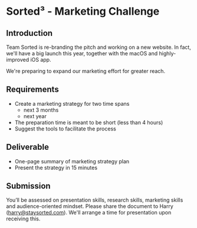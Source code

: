# Sorted³ - Marketing Challenge

## Introduction

Team Sorted is re-branding the pitch and working on a new website. In fact, we'll have a big launch this year, together with the macOS and highly-improved iOS app.

We're preparing to expand our marketing effort for greater reach.

## Requirements

- Create a marketing strategy for two time spans
  - next 3 months
  - next year
- The preparation time is meant to be short (less than 4 hours)
- Suggest the tools to facilitate the process

## Deliverable

- One-page summary of marketing strategy plan
- Present the strategy in 15 minutes

## Submission

You’ll be assessed on presentation skills, research skills, marketing skills and audience-oriented mindset. Please share the document to Harry (harry@staysorted.com). We'll arrange a time for presentation upon receiving this.
